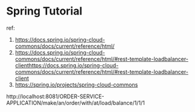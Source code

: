 # Spring Tutorial

ref:

1. https://docs.spring.io/spring-cloud-commons/docs/current/reference/html/
2. https://docs.spring.io/spring-cloud-commons/docs/current/reference/html/#rest-template-loadbalancer-clienthttps://docs.spring.io/spring-cloud-commons/docs/current/reference/html/#rest-template-loadbalancer-client
3. https://spring.io/projects/spring-cloud-commons

http://localhost:8081/ORDER-SERVICE-APPLICATION/make/an/order/with/at/load/balance/1/1/1